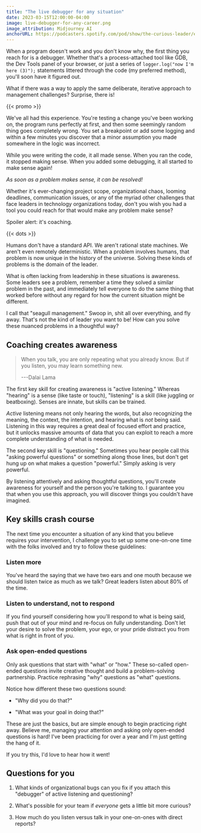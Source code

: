 ```yaml
---
title: "The live debugger for any situation"
date: 2023-03-15T12:00:00-04:00
image: live-debugger-for-any-career.png
image_attribution: Midjourney AI
anchorURL: https://podcasters.spotify.com/pod/show/the-curious-leader/embed/episodes/The-live-debugger-for-any-situation-e20ft8u
---
```


When a program doesn't work and you don't know why, the first thing you reach
for is a debugger. Whether that's a process-attached tool like GDB, the Dev
Tools panel of your browser, or just a series of `logger.log("now I'm here
(3)");` statements littered through the code (my preferred method), you'll soon
have it figured out.

What if there was a way to apply the same deliberate, iterative approach to
management challenges? Surprise, there is!

<!--more-->
{{< promo >}}

We've all had this experience. You're testing a change you've been working on,
the program runs perfectly at first, and then some seemingly random thing goes
completely wrong. You set a breakpoint or add some logging and within a few
minutes you discover that a minor assumption you made somewhere in the logic was
incorrect.

While you were writing the code, it all made sense. When you ran the code, it
stopped making sense. When you added some debugging, it all started to make
sense again!

*As soon as a problem makes sense, it can be resolved!*

Whether it's ever-changing project scope, organizational chaos, looming
deadlines, communication issues, or any of the myriad other challenges that face
leaders in technology organizations today, don't you wish you had a tool you
could reach for that would make any problem make sense?

Spoiler alert: it's coaching.

{{< dots >}}

Humans don't have a standard API. We aren't rational state machines. We aren't
even remotely deterministic. When a problem involves humans, that problem is now
unique in the history of the universe. Solving these kinds of problems is the
domain of the leader.

What is often lacking from leadership in these situations is awareness. Some
leaders see a problem, remember a time they solved a similar problem in the
past, and immediately tell everyone to do the same thing that worked before
without any regard for how the current situation might be different.

I call that "seagull management." Swoop in, shit all over everything, and fly
away. That's not the kind of leader you want to be! How can you solve these
nuanced problems in a thoughtful way?

## Coaching creates awareness

> When you talk, you are only repeating what you already know. But if you
> listen, you may learn something new.
>
> ---Dalai Lama

The first key skill for creating awareness is "active listening." Whereas
"hearing" is a sense (like taste or touch), "listening" is a skill (like
juggling or beatboxing). Senses are innate, but skills can be trained.

*Active* listening means not only hearing the words, but also recognizing the
meaning, the context, the intention, and hearing what is *not* being said.
Listening in this way requires a great deal of focused effort and practice, but
it unlocks massive amounts of data that you can exploit to reach a more complete
understanding of what is needed.

The second key skill is "questioning." Sometimes you hear people call this
"asking powerful questions" or something along those lines, but don't get hung
up on what makes a question "powerful." Simply asking is very powerful.

By listening attentively and asking thoughtful questions, you'll create
awareness for yourself and the person you're talking to. I guarantee you that
when you use this approach, you will discover things you couldn't have imagined.

## Key skills crash course

The next time you encounter a situation of any kind that you believe requires
your intervention, I challenge you to set up some one-on-one time with the folks
involved and try to follow these guidelines:

### Listen more

You've heard the saying that we have two ears and one mouth because we should
listen twice as much as we talk? Great leaders listen about 80% of the time.
  
### Listen to understand, not to respond

If you find yourself considering how you'll respond to what is being said, push
that out of your mind and re-focus on fully understanding. Don't let your desire
to solve the problem, your ego, or your pride distract you from what is right in
front of you.
  
### Ask open-ended questions

Only ask questions that start with "what" or "how." These so-called open-ended
questions invite creative thought and build a problem-solving partnership.
Practice rephrasing "why" questions as "what" questions.

Notice how different these two questions sound:

* "Why did you do that?"

* "What was your goal in doing that?"
  
These are just the basics, but are simple enough to begin practicing right away.
Believe me, managing your attention and asking only open-ended questions is
hard! I've been practicing for over a year and I'm just getting the hang of it.

If you try this, I'd love to hear how it went!

## Questions for you

1. What kinds of organizational bugs can you fix if you attach this "debugger"
   of active listening and questioning?
   
2. What's possible for your team if *everyone* gets a little bit more curious?

3. How much do you listen versus talk in your one-on-ones with direct reports?
